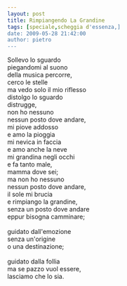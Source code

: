 ```yaml
---
layout: post
title: Rimpiangendo La Grandine
tags: [speciale,scheggia d'essenza,]
date: 2009-05-28 21:42:00
author: pietro
---
```

Sollevo lo sguardo<br/>piegandomi al suono<br/>della musica percorre,<br/>cerco le stelle<br/>ma vedo solo il mio riflesso<br/>distolgo lo sguardo<br/>distrugge,<br/>non ho nessuno<br/>nessun posto dove andare,<br/>mi piove addosso<br/>e amo la pioggia<br/>mi nevica in faccia<br/>e amo anche la neve<br/>mi grandina negli occhi<br/>e fa tanto male,<br/>mamma dove sei;<br/>ma non ho nessuno<br/>nessun posto dove andare,<br/>il sole mi brucia<br/>e rimpiango la grandine,<br/>senza un posto dove andare<br/>eppur bisogna camminare;<br/><br/>guidato dall'emozione<br/>senza un'origine<br/>o una destinazione;<br/><br/>guidato dalla follia<br/>ma se pazzo vuol essere,<br/>lasciamo che lo sia.
